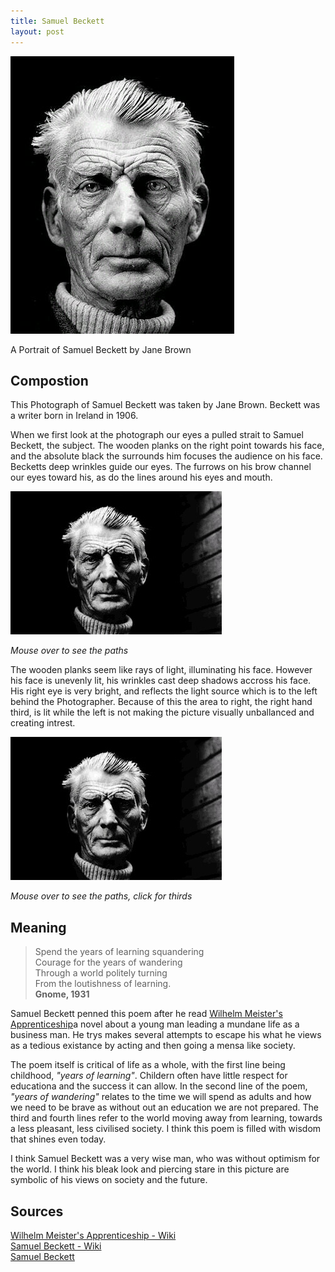 ```yaml
---
title: Samuel Beckett
layout: post
---
```


![Samuel Beckett](/media/images/influences/beckett.jpg)

A Portrait of Samuel Beckett by Jane Brown

## Compostion

This Photograph of Samuel Beckett was taken by Jane Brown. Beckett was a writer born in Ireland in 1906.

When we first look at the photograph our eyes a pulled strait to Samuel Beckett, the subject. The wooden planks on the right point towards his face, and the absolute black the surrounds him focuses the audience on his face. Becketts deep wrinkles guide our eyes. The furrows on his brow channel our eyes toward his, as do the lines around his eyes and mouth.

<a onmouseover="document.beckett.src='/media/images/influences/beckett3.jpg'" onmouseout="document.beckett.src='/media/images/influences/beckett2.jpg'">
<img src="/media/images/influences/beckett2.jpg" name="beckett" >

*Mouse over to see the paths*
</a>


The wooden planks seem like rays of light, illuminating his face. However his face is unevenly lit, his wrinkles cast deep shadows accross his face. His right eye is very bright, and reflects the light source which is to the left behind the Photographer. Because of this the area to right, the right hand third, is lit while the left is not making the picture visually unballanced and creating intrest.

<a onmouseover="document.beckett2.src='/media/images/influences/beckett4.jpg'" onmouseout="document.beckett2.src='/media/images/influences/beckett2.jpg'" onclick="document.beckett2.src='/media/images/influences/beckett5.jpg'">
<img src="/media/images/influences/beckett2.jpg" name="beckett2" >

*Mouse over to see the paths, click for thirds*
</a>


## Meaning

> Spend the years of learning squandering     
> Courage for the years of wandering     
> Through a world politely turning     
> From the loutishness of learning.     
> **Gnome, 1931**    

Samuel Beckett penned this poem after he read [Wilhelm Meister's Apprenticeship](http://en.wikipedia.org/wiki/Wilhelm_Meister%27s_Apprenticeship)a novel about a young man leading a mundane life as a business man. He trys makes several attempts to escape his what he views as a tedious existance by acting and then going a mensa like society.

The poem itself is critical of life as a whole, with the first line being childhood, *"years of learning"*. Childern often have little respect for educationa and the success it can allow. In the second line of the poem, *"years of wandering"* relates to the time we will spend as adults and how we need to be brave as without out an education we are not prepared. The third and fourth lines refer to the world moving away from learning, towards a less pleasant, less civilised society. I think this poem is filled with wisdom that shines even today.

I think Samuel Beckett was a very wise man, who was without optimism for the world. I think his bleak look and piercing stare in this picture are symbolic of his views on society and the future.

## Sources

[Wilhelm Meister's Apprenticeship - Wiki](http://en.wikipedia.org/wiki/Wilhelm_Meister%27s_Apprenticeship)    
[Samuel Beckett - Wiki](http://en.wikipedia.org/wiki/Samuel_Beckett)    
[Samuel Beckett](http://www.samuel-beckett.net)    
